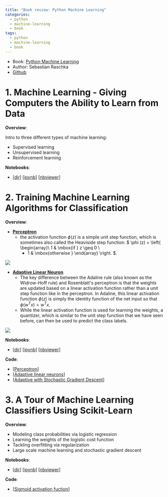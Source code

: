 ```yaml
---
title: "Book review: Python Machine Learning"
categories:
  - python
  - machine-learning
  - book
tags:
  - python
  - machine-learning
  - book
---
```


- Book: [Python Machine Learning](https://www.amazon.com/Python-Machine-Learning-Sebastian-Raschka/dp/1783555130)
- Author: Sebastian Raschka
- [Github](https://github.com/rasbt/python-machine-learning-book)

# 1. Machine Learning - Giving Computers the Ability to Learn from Data

__Overview__:

Intro to three different types of machine learning:
- Supervised learning
- Unsupervised learning
- Reinforcement learning

__Notebooks__:
- [[dir](https://github.com/rasbt/python-machine-learning-book/tree/master/code/ch01)] [[ipynb](https://github.com/rasbt/python-machine-learning-book/tree/master/code/ch01/ch01.ipynb)] [[nbviewer](http://nbviewer.ipython.org/github/rasbt/python-machine-learning-book/blob/master/code/ch01/ch01.ipynb)]

# 2. Training Machine Learning Algorithms for Classification

__Overview__:

- __[Perceptron](https://en.wikipedia.org/wiki/Perceptron)__    
    - the activation function $\phi (z)$ is a simple unit step function, which is sometimes also called the Heaviside step function: $
\phi (z) =
\left\{
    \begin{array}\\
        1 & \mbox{if } z \geq 0 \\
        - 1 & \mbox{otherwise }
    \end{array}
\right.
$.

<div class='post image'>
  <img src='/post_images/2016-08-26-numpy-tutorial/Screen Shot 2016-10-22 at 9.50.14 PM.png'>
</div>

- __[Adaptive Linear Neuron](https://en.wikipedia.org/wiki/ADALINE)__
    - The key difference between the Adaline rule (also known as the Widrow-Hoff rule) and Rosenblatt's perceptron is that the weights are updated based on a linear activation function rather than a unit step function like in the perceptron. In Adaline, this linear activation function $\phi (z)$ is simply the identity function of the net input so that $\phi(w^Tx)= w^Tx$.
    - While the linear activation function is used for learning the weights, a quantizer, which is similar to the unit step function that we have seen before, can then be used to predict the class labels.

<div class='post image'>
  <img src='/post_images/2016-08-26-numpy-tutorial/Screen Shot 2016-10-22 at 9.54.42 PM.png'>
</div>

__Notebooks__:
- [[dir](https://github.com/rasbt/python-machine-learning-book/tree/master/code/ch02)] [[ipynb](https://github.com/rasbt/python-machine-learning-book/tree/master/code/ch02/ch02.ipynb)] [[nbviewer](http://nbviewer.ipython.org/github/rasbt/python-machine-learning-book/blob/master/code/ch02/ch02.ipynb)]

__Code__:
- [[Perceptron](https://github.com/tuanavu/machine-learning-ipython-notebooks/blob/master/books/python-machine-learning-book/code/ch01/perceptron.py)]
- [[Adaptive linear neurons](https://github.com/tuanavu/machine-learning-ipython-notebooks/blob/master/books/python-machine-learning-book/code/ch01/adaptive_linear_neuron.py)]
- [[Adaptive with Stochastic Gradient Descent](https://github.com/tuanavu/machine-learning-ipython-notebooks/blob/master/books/python-machine-learning-book/code/ch01/adaptive_online_learning.py)]

# 3. A Tour of Machine Learning Classifiers Using Scikit-Learn

__Overview__:

- Modeling class probabilities via logistic regression
- Learning the weights of the logistic cost function
- Tackling overfitting via regularization
- Large scale machine learning and stochastic gradient descent

__Notebooks__:
- [[dir](https://github.com/rasbt/python-machine-learning-book/tree/master/code/ch03)] [[ipynb](https://github.com/rasbt/python-machine-learning-book/tree/master/code/ch03/ch03.ipynb)] [[nbviewer](http://nbviewer.ipython.org/github/rasbt/python-machine-learning-book/blob/master/code/ch03/ch03.ipynb)]

__Code__:
- [[Sigmoid activation fuction](https://github.com/tuanavu/machine-learning-ipython-notebooks/blob/master/books/python-machine-learning-book/code/ch02/sigmoid.py)]



```python

```


```python

```


```python

```
